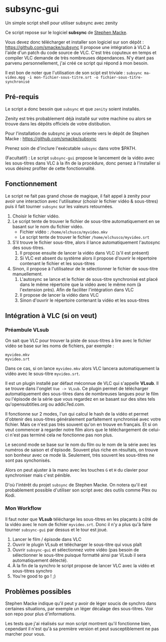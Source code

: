 # subsync-gui
Un simple script shell pour utiliser subsync avec zenity

Ce script repose sur le logiciel **subsync** de [Stephen Macke](https://github.com/smacke).

Vous devez donc télécharger et installer son logiciel sur son dépôt : https://github.com/smacke/subsync
Il propose une intégration à VLC à l'aide d'un patch du code source de VLC. C'est très coputeux en temps et compiler VLC demande de très nombreuses dépendances. N'y étant pas parvenu personnellement, j'ai créé ce script qui répond à mon besoin.

Il est bon de noter que l'utilisation de son scipt est triviale : `subsync ma-video.mpg -i mon-fichier-sous-titre.srt -o fichier-sous-titre-synchronisé`

## Pré-requis

Le script a donc besoin que `subsync` et que `zenity` soient installés.

Zenity est très probablement déjà installé sur votre machine ou alors se trouve dans les dépôts officiels de votre distibution.

Pour l'installation de subsync je vous oriente vers le dépôt de Stephen Macke : https://github.com/smacke/subsync

Prenez soin de d'inclure l'exécutable `subsync` dans votre $PATH.

(Facultatif) : Le script `subsync-gui` propose le lancement de la vidéo avec les sous-titres dans VLC à la ifn de la procédure, donc pensez à l'installer si vous désirez profiter de cette fonctionnalité.

## Fonctionnement

Le script ne fait pas grand chose de magique, il fait appel à zenity pour avoir une interaction avec l'utilisateur (choisir le fichier vidéo & sous-titres) puis il fait tourner `subsync` sur les valeurs retournées.

1. Choisir le fichier vidéo.
2. Le script tente de trouver le fichier de sous-titre automatiquement en se basant sur le nom du fichier vidéo.
    * Fichier vidéo : `/home/elchusco/myvideo.mkv`
    * Le script tente de trouver le fichier `/home/elchusco/myvideo.srt`
3. S'il trouve le fichier sous-titre, alors il lance automatiquement l'autosync des sous-titres.
    1. Il propose ensuite de lancer la vidéo dans VLC (s'il est présent)
    2. Si VLC est absent du système alors il propose d'ouvrir le répertoire contenant le fichier et les sous-titres
4. Sinon, il propose à l'utilisateur de le sélectionner le fichier de sous-titre manuellement.
    1. L'autosync se lance et le fichier de sous-titre synchronisé est placé dans le même répertoire que la vidéo avec le même nom (à l'extension près). Afin de faciliter l'intégration dans VLC
    2. Il propose de lancer la vidéo dans VLC
    3. Sinon d'ouvrir le répertoire contenant la vidéo et les sous-titres

## Intégration à VLC (si on veut)

### Préambule VLsub

On sait que VLC pour trouver la piste de sous-titres à lire avec le fichier vidéo se base sur les noms de fichiers, par exemple :
```
myvideo.mkv
myvideo.srt
```
Dans ce cas, si on lance `myvideo.mkv` alors VLC lancera automatiquement la vidéo avec le sous-titre `myvideo.srt`.

Il est un plugin installé par défaut méconnue de VLC qui s'appelle **VLsub**. Il se trouve dans l'onglet `Vue -> VLsub`. Ce plugin permet de télécharger automatiquement des sous-titres dans de nombreuses langues pour le film ou l'épisode de la série que vous regardez en se basant sur des sites tels qu'opensubtitles.org ou addic7ed.com.

Il fonctionne sur 2 modes, l'un qui calcul le hash de la vidéo et permet d'obtenir des sous-titres généralement parfaitement synchronisé avec votre fichier. Mais ce n'est pas très souvent qu'on en trouve en français. Et si on veut commencer à regarder notre film alors que le téléchargement de celui-ci n'est pas terminé cela ne fonctionne pas non plus.

Le second mode se base sur le nom du film ou le nom de la série avec les numéros de saison et d'épisode. Souvent plus riche en résultats, on trouve son bonheur avec ce mode là. Seulement, très souvent les sous-titres ne sont pas synchonisés.

Alors on peut ajuster à la mano avec les touches `G` et `H` du clavier pour synchroniser mais c'est pénible.

D'où l'intérêt du projet `subsync` de Stephen Macke. On notera qu'il est probablement possible d'utiliser son script avec des outils comme Plex ou Kodi.

### Mon Workflow

Il faut noter que **VLsub** télécharge les sous-titres en les plaçants à côté de la vidéo avec le nom de fichier `myvideo.srt`. Donc il n'y a plus qu'à faire tourner `subsync-gui` par dessus et le tour est joué.

1. Lancer le film / épisode dans VLC
2. Ouvrir le plugin VLsub et télécharger le sous-titre qui vous plaît
3. Ouvrir `subsync-gui` et sélectionnez votre vidéo (pas besoin de sélectionner le sous-titre puisque formatté ainsi par VLsub il sera automatiquement détecté).
4. À la fin de la synchro le script propose de lancer VLC avec la vidéo et sous-titres synchro
5. You're good to go ! ;)

## Problèmes possibles

Stephen Macke indique qu'il peut y avoir de léger soucis de synchro dans certaines situations, par exemple un léger décalage des sous-titres. Voir son repo pour plus d'informations.

Les tests que j'ai réalisés sur mon script montrent qu'il fonctionne bien, cependant il n'est qu'à sa première version et peut susceptiblement ne pas marcher pour vous.
